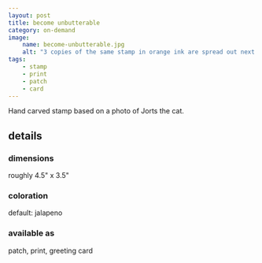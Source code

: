 ```yaml
---
layout: post
title: become unbutterable
category: on-demand
image: 
    name: become-unbutterable.jpg
    alt: "3 copies of the same stamp in orange ink are spread out next to the hand carved rubber stamp they were made from. They show a cat lying on his back with paws curled, holding a butter knife in his mouth. Text around the cat reads, in all caps, 'become unbutterable.'"
tags:
    - stamp
    - print
    - patch
    - card
---
```


Hand carved stamp based on a photo of Jorts the cat.

## details

### dimensions

roughly 4.5" x 3.5"

### coloration

default: jalapeno

### available as

patch, print, greeting card
